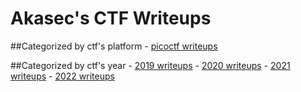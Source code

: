 # Akasec's CTF Writeups
##Categorized by ctf's platform
	- [picoctf writeups](./picoctf)

##Categorized by ctf's year
	- [2019 writeups](./2019)
	- [2020 writeups](./2020)
	- [2021 writeups](./2021)
	- [2022 writeups](./2022)
